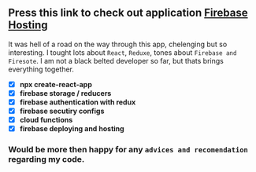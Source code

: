## Press this link to check out application [Firebase Hosting](https://react-redux-firestore-app.firebaseapp.com/signin)
 
 It was hell of a road on the way through this app, chelenging but so interesting. I tought lots about `React`, `Reduxe`, tones about `Firebase and Firesote`. I am not a black belted developer so far, but thats brings everything together.
 
 - [x] **npx create-react-app**
 - [x] **firebase storage / reducers**
 - [x] **firebase authentication with redux**
 - [x] **firebase secutiry configs**
 - [x] **cloud functions**
 - [x] **firebase deploying and hosting**

### Would be more then happy for any `advices and recomendation` regarding my code.
